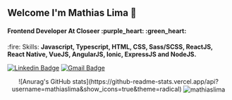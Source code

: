 #### 

<h2>Welcome I'm Mathias Lima 🚀</h2>

<h4>Frontend Developer At Closeer :purple_heart: :green_heart:</h4>

<p>:fire: Skills: <strong>Javascript, Typescript, HTML, CSS, Sass/SCSS, ReactJS, React Native, VueJS, AngularJS, Ionic, ExpressJS and NodeJS.</strong></p>

[![Linkedin Badge](https://img.shields.io/badge/-Mathias%20Lima-6633cc?style=flat-square&logo=Linkedin&logoColor=white&link=https://www.linkedin.com/in/mathias-morais-20664416a/)](https://www.linkedin.com/in/mathias-morais-20664416a/) 
[![Gmail Badge](https://img.shields.io/badge/-mathias.morais7@gmail.com-6633cc?style=flat-square&logo=Gmail&logoColor=white&link=mailto:mathias.morais7@gmail.com)](mailto:mathias.morais7@gmail.com)

<div align="center">
  ![Anurag's GitHub stats](https://github-readme-stats.vercel.app/api?username=mathiaslima&show_icons=true&theme=radical)
  <img align="center" src="https://github-readme-stats.vercel.app/api/top-langs/?username=mathiaslima&layout=compact&hide=html&theme=dark" alt="mathiaslima" />
<div/>

